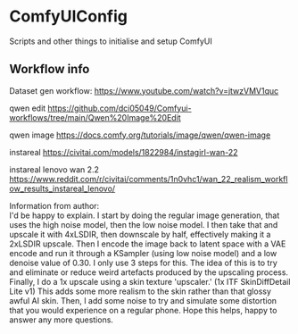 # ComfyUIConfig
Scripts and other things to initialise and setup ComfyUI


## Workflow info

Dataset gen workflow:
https://www.youtube.com/watch?v=jtwzVMV1quc

qwen edit
https://github.com/dci05049/Comfyui-workflows/tree/main/Qwen%20Image%20Edit

qwen image
https://docs.comfy.org/tutorials/image/qwen/qwen-image

instareal
https://civitai.com/models/1822984/instagirl-wan-22

instareal lenovo wan 2.2
https://www.reddit.com/r/civitai/comments/1n0vhc1/wan_22_realism_workflow_results_instareal_lenovo/

Information from author:\
I'd be happy to explain.
I start by doing the regular image generation, that uses the high noise model, then the low noise model.
I then take that and upscale it with 4xLSDIR, then downscale by half, effectively making it a 2xLSDIR upscale.
Then I encode the image back to latent space with a VAE encode and run it through a KSampler (using low noise model) and a low denoise value of 0.30. I only use 3 steps for this. The idea of this is to try and eliminate or reduce weird artefacts produced by the upscaling process.
Finally, I do a 1x upscale using a skin texture 'upscaler.' (1x ITF SkinDiffDetail Lite v1) This adds some more realism to the skin rather than that glossy awful AI skin. Then, I add some noise to try and simulate some distortion that you would experience on a regular phone.
Hope this helps, happy to answer any more questions.